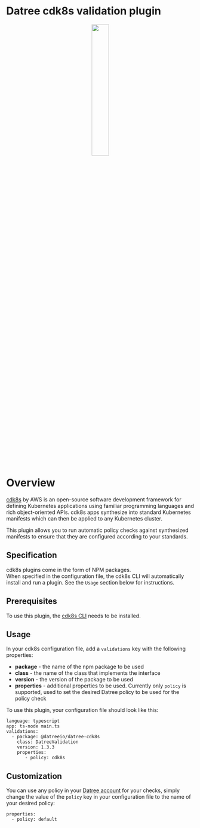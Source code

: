 # Datree cdk8s validation plugin

<p align="center">
<img src="https://cdk8s.io/images/logo.svg" width="30%" />
</p>
  
# Overview
[cdk8s](https://cdk8s.io/index.html) by AWS is an open-source software development framework for defining Kubernetes applications using familiar programming languages and rich object-oriented APIs. cdk8s apps synthesize into standard Kubernetes manifests which can then be applied to any Kubernetes cluster.

This plugin allows you to run automatic policy checks against synthesized manifests to ensure that they are configured according to your standards.

## Specification
cdk8s plugins come in the form of NPM packages.  
When specified in the configuration file, the cdk8s CLI will automatically install and run a plugin. See the `Usage` section below for instructions.

## Prerequisites
To use this plugin, the [cdk8s CLI](https://github.com/cdk8s-team/cdk8s-cli#a-command-line-interface-for-cdk-for-kubernetes) needs to be installed.

## Usage
In your cdk8s configuration file, add a `validations` key with the following properties:
- **package** - the name of the npm package to be used
- **class** - the name of the class that implements the interface
- **version** - the version of the package to be used
- **properties** - additional properties to be used. Currently only `policy` is supported, used to set the desired Datree policy to be used for the policy check

To use this plugin, your configuration file should look like this:
```
language: typescript
app: ts-node main.ts
validations:
  - package: @datreeio/datree-cdk8s
    class: DatreeValidation
    version: 1.3.3
    properties:
       - policy: cdk8s
```

## Customization
You can use any policy in your [Datree account](https://app.datree.io) for your checks, simply change the value of the `policy` key in your configuration file to the name of your desired policy:
```
properties:
  - policy: default
```
